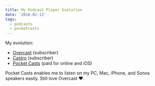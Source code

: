 ```yaml
---
title: My Podcast Player Evolution
date: '2018-02-13'
tags:
  - podcasts
  - pocketcasts
---
```

My evolution: 
- [Overcast](https://overcast.fm) (subscriber) 
- [Castro](https://www.castro.fm) (subscriber)
- [Pocket Casts](https://www.pocketcasts.com) (paid for online and iOS)

Pocket Casts enables me to listen on my PC, Mac, iPhone, and Sonos speakers easily. Still love Overcast ❤.
